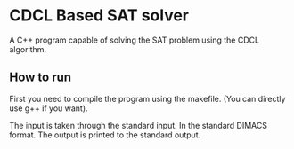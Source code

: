 # CDCL Based SAT solver

A C++ program capable of solving the SAT problem using the CDCL algorithm.

## How to run

First you need to compile the program using the makefile. (You can directly use g++ if you want).

The input is taken through the standard input. In the standard DIMACS format. The output is printed to the standard output.
